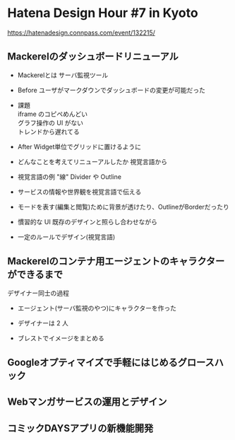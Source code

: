 # Hatena Design Hour #7 in Kyoto

https://hatenadesign.connpass.com/event/132215/


## Mackerelのダッシュボードリニューアル

- Mackerelとは
サーバ監視ツール

- Before
ユーザがマークダウンでダッシュボードの変更が可能だった

- 課題  
iframe のコピペめんどい <br />
グラフ操作の UI がない <br />
トレンドから遅れてる

- After
Widget単位でグリッドに置けるように  


- どんなことを考えてリニューアルしたか
視覚言語から

- 視覚言語の例 "線"
Divider や Outline  

- サービスの情報や世界観を視覚言語で伝える

- モードを表す(編集と閲覧)ために背景が透けたり、OutlineがBorderだったり

- 慣習的な UI 
既存のデザインと照らし合わせながら

- 一定のルールでデザイン(視覚言語)


## Mackerelのコンテナ用エージェントのキャラクターができるまで
デザイナー同士の過程

- エージェント(サーバ監視のやつ)にキャラクターを作った

- デザイナーは 2 人

- ブレストでイメージをまとめる


## Googleオプティマイズで手軽にはじめるグロースハック



## Webマンガサービスの運用とデザイン



## コミックDAYSアプリの新機能開発


